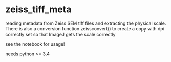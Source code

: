 # zeiss_tiff_meta
reading metadata from Zeiss SEM tiff files and extracting the physical scale. There is also a conversion function zeissconvert() to create a copy with dpi correctly set so that ImageJ gets the scale correctly

see the notebook for usage!

needs python >= 3.4

